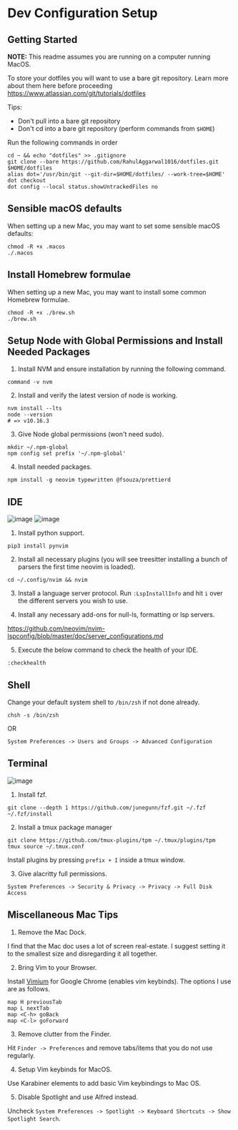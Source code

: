 # Dev Configuration Setup

## Getting Started

**NOTE:** This readme assumes you are running on a computer running MacOS.

To store your dotfiles you will want to use a bare git repository.
Learn more about them here before proceeding https://www.atlassian.com/git/tutorials/dotfiles

Tips:

- Don't pull into a bare git repository
- Don't cd into a bare git repository (perform commands from `$HOME`)

Run the following commands in order

```
cd ~ && echo "dotfiles" >> .gitignore
git clone --bare https://github.com/RahulAggarwal1016/dotfiles.git $HOME/dotfiles
alias dot='/usr/bin/git --git-dir=$HOME/dotfiles/ --work-tree=$HOME'
dot checkout
dot config --local status.showUntrackedFiles no
```

## Sensible macOS defaults

When setting up a new Mac, you may want to set some sensible macOS defaults:

```
chmod -R +x .macos
./.macos
```

## Install Homebrew formulae

When setting up a new Mac, you may want to install some common Homebrew formulae.

```
chmod -R +x ./brew.sh
./brew.sh
```

## Setup Node with Global Permissions and Install Needed Packages

1. Install NVM and ensure installation by running the following command.

```
command -v nvm
```

2. Install and verify the latest version of node is working.

```
nvm install --lts
node --version
# => v10.16.3
```

3. Give Node global permissions (won't need sudo).

```
mkdir ~/.npm-global
npm config set prefix '~/.npm-global'
```

4. Install needed packages.

```
npm install -g neovim typewritten @fsouza/prettierd
```

## IDE

![image](https://user-images.githubusercontent.com/35639417/147967100-96f9dd12-26f3-4e13-9d40-e05f9a174e66.png)
![image](https://user-images.githubusercontent.com/35639417/147967067-f6d91fe5-7668-4227-a54b-a498630a833d.png)

1. Install python support.

```
pip3 install pynvim
```

2. Install all necessary plugins (you will see treesitter installing a bunch of parsers the first time neovim is loaded).

```
cd ~/.config/nvim && nvim
```

3. Install a language server protocol. Run `:LspInstallInfo` and hit `i` over the different servers you wish to use.

4. Install any necessary add-ons for null-ls, formatting or lsp servers.

https://github.com/neovim/nvim-lspconfig/blob/master/doc/server_configurations.md

5. Execute the below command to check the health of your IDE.

```
:checkhealth
```

## Shell

Change your default system shell to `/bin/zsh` if not done already.

```
chsh -s /bin/zsh
```

OR

```
System Preferences -> Users and Groups -> Advanced Configuration
```

## Terminal

![image](https://user-images.githubusercontent.com/35639417/147966952-61a57bf9-0304-4bd6-a300-ea688171631b.png)

1. Install fzf.

```
git clone --depth 1 https://github.com/junegunn/fzf.git ~/.fzf
~/.fzf/install
```

2. Install a tmux package manager

```
git clone https://github.com/tmux-plugins/tpm ~/.tmux/plugins/tpm
tmux source ~/.tmux.conf
```

Install plugins by pressing `prefix + I` inside a tmux window.

3. Give alacritty full permissions.

```
System Preferences -> Security & Privacy -> Privacy -> Full Disk Access
```

## Miscellaneous Mac Tips

1. Remove the Mac Dock.

I find that the Mac doc uses a lot of screen real-estate. I suggest setting it to the smallest size and disregarding it all together.

2. Bring Vim to your Browser.

Install [Vimium](https://chrome.google.com/webstore/detail/vimium/dbepggeogbaibhgnhhndojpepiihcmeb?hl=en) for Google Chrome (enables vim keybinds). The options I use are as follows.

```
map H previousTab
map L nextTab
map <C-h> goBack
map <C-l> goForward
```

3. Remove clutter from the Finder.

Hit `Finder -> Preferences` and remove tabs/items that you do not use regularly.

4. Setup Vim keybinds for MacOS.

Use Karabiner elements to add basic Vim keybindings to Mac OS.

5. Disable Spotlight and use Alfred instead.

Uncheck `System Preferences -> Spotlight -> Keyboard Shortcuts -> Show Spotlight Search`.
